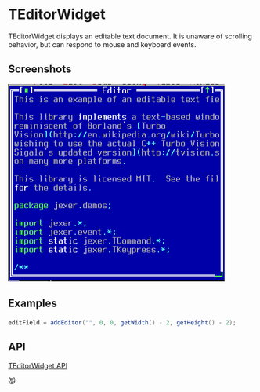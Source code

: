 TEditorWidget
=============

TEditorWidget displays an editable text document.  It is unaware of scrolling behavior, but can respond to mouse and keyboard events.

Screenshots
-----------

![editor_1](uploads/e3b47b29ac2924540467c037e7500704/editor_1.png)

Examples
--------

```Java
editField = addEditor("", 0, 0, getWidth() - 2, getHeight() - 2);
```

API
---

[TEditorWidget API](https://jexer.sourceforge.io/apidocs/api/jexer/TEditorWidget.html)

😻